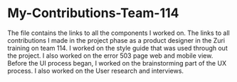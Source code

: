 # My-Contributions-Team-114
The file contains the links to all the components I worked on.
The links to all contributions I made in the project phase as a product designer in the Zuri training on team 114.
I worked on the style guide that was used through out the project.
I also worked on the error 503 page web and mobile view.
Before the UI process began, I worked on the brainstorming part of the UX process.
I also worked on the User research and interviews.
